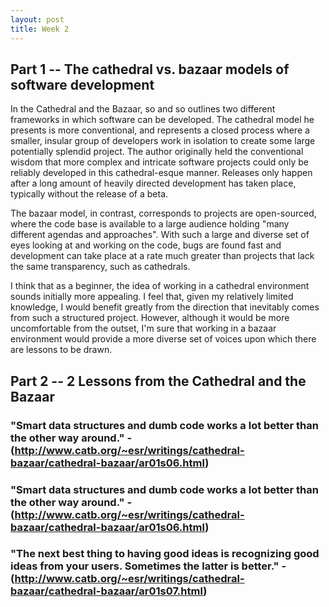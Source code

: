 ```yaml
---
layout: post
title: Week 2
---
```


## Part 1 -- The cathedral vs. bazaar models of software development

In the Cathedral and the Bazaar, so and so outlines two different frameworks in which software can be developed. The cathedral model he presents is more conventional, and represents a closed process where a smaller, insular group of developers work in isolation to create some large potentially splendid project. The author originally held the conventional wisdom that more complex and intricate software projects could only be reliably developed in this cathedral-esque manner. Releases only happen after a long amount of heavily directed development has taken place, typically without the release of a beta.

The bazaar model, in contrast, corresponds to projects are open-sourced, where the code base is available to a large audience holding "many different agendas and approaches". With such a large and diverse set of eyes looking at and working on the code, bugs are found fast and development can take place at a rate much greater than projects that lack the same transparency, such as cathedrals.

I think that as a beginner, the idea of working in a cathedral environment sounds initially more appealing. I feel that, given my relatively limited knowledge, I would benefit greatly from the direction that inevitably comes from such a structured project. However, although it would be more uncomfortable from the outset, I'm sure that working in a bazaar environment would provide a more diverse set of voices upon which there are lessons to be drawn.

## Part 2 -- 2 Lessons from the Cathedral and the Bazaar

### "Smart data structures and dumb code works a lot better than the other way around." -(http://www.catb.org/~esr/writings/cathedral-bazaar/cathedral-bazaar/ar01s06.html)

### "Smart data structures and dumb code works a lot better than the other way around." -(http://www.catb.org/~esr/writings/cathedral-bazaar/cathedral-bazaar/ar01s06.html)

### "The next best thing to having good ideas is recognizing good ideas from your users. Sometimes the latter is better." -(http://www.catb.org/~esr/writings/cathedral-bazaar/cathedral-bazaar/ar01s07.html)